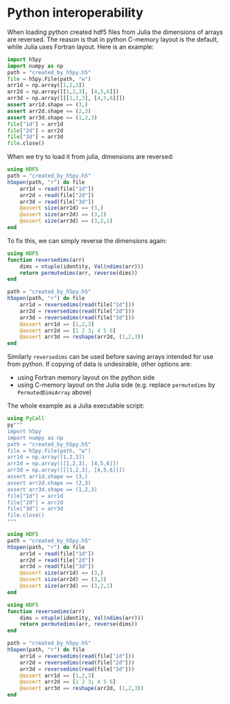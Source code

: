 # Python interoperability

When loading python created hdf5 files from Julia the dimensions of arrays are reversed.
The reason is that in python C-memory layout is the default, while Julia uses Fortran layout.
Here is an example:
```python
import h5py
import numpy as np
path = "created_by_h5py.h5"
file = h5py.File(path, "w")
arr1d = np.array([1,2,3])
arr2d = np.array([[1,2,3], [4,5,6]])
arr3d = np.array([[[1,2,3], [4,5,6]]])
assert arr1d.shape == (3,)
assert arr2d.shape == (2,3)
assert arr3d.shape == (1,2,3)
file["1d"] = arr1d
file["2d"] = arr2d
file["3d"] = arr3d
file.close()
```
When we try to load it from julia, dimensions are reversed:
```julia
using HDF5
path = "created_by_h5py.h5"
h5open(path, "r") do file
    arr1d = read(file["1d"])
    arr2d = read(file["2d"])
    arr3d = read(file["3d"])
    @assert size(arr1d) == (3,)
    @assert size(arr2d) == (3,2)
    @assert size(arr3d) == (3,2,1)
end
```
To fix this, we can simply reverse the dimensions again:

```julia
using HDF5
function reversedims(arr)
    dims = ntuple(identity, Val(ndims(arr)))
    return permutedims(arr, reverse(dims))
end

path = "created_by_h5py.h5"
h5open(path, "r") do file
    arr1d = reversedims(read(file["1d"]))
    arr2d = reversedims(read(file["2d"]))
    arr3d = reversedims(read(file["3d"]))
    @assert arr1d == [1,2,3]
    @assert arr2d == [1 2 3; 4 5 6]
    @assert arr3d == reshape(arr2d, (1,2,3))
end
```
Similarly `reversedims` can be used before saving arrays intended for use from python.
If copying of data is undesirable, other options are:
* using Fortran memory layout on the python side
* using C-memory layout on the Julia side (e.g. replace `permutedims` by `PermutedDimsArray` above)

The whole example as a Julia executable script:
```julia
using PyCall
py"""
import h5py
import numpy as np
path = "created_by_h5py.h5"
file = h5py.File(path, "w")
arr1d = np.array([1,2,3])
arr2d = np.array([[1,2,3], [4,5,6]])
arr3d = np.array([[[1,2,3], [4,5,6]]])
assert arr1d.shape == (3,)
assert arr2d.shape == (2,3)
assert arr3d.shape == (1,2,3)
file["1d"] = arr1d
file["2d"] = arr2d
file["3d"] = arr3d
file.close()
"""

using HDF5
path = "created_by_h5py.h5"
h5open(path, "r") do file
    arr1d = read(file["1d"])
    arr2d = read(file["2d"])
    arr3d = read(file["3d"])
    @assert size(arr1d) == (3,)
    @assert size(arr2d) == (3,2)
    @assert size(arr3d) == (3,2,1)
end

using HDF5
function reversedims(arr)
    dims = ntuple(identity, Val(ndims(arr)))
    return permutedims(arr, reverse(dims))
end

path = "created_by_h5py.h5"
h5open(path, "r") do file
    arr1d = reversedims(read(file["1d"]))
    arr2d = reversedims(read(file["2d"]))
    arr3d = reversedims(read(file["3d"]))
    @assert arr1d == [1,2,3]
    @assert arr2d == [1 2 3; 4 5 6]
    @assert arr3d == reshape(arr2d, (1,2,3))
end
```
